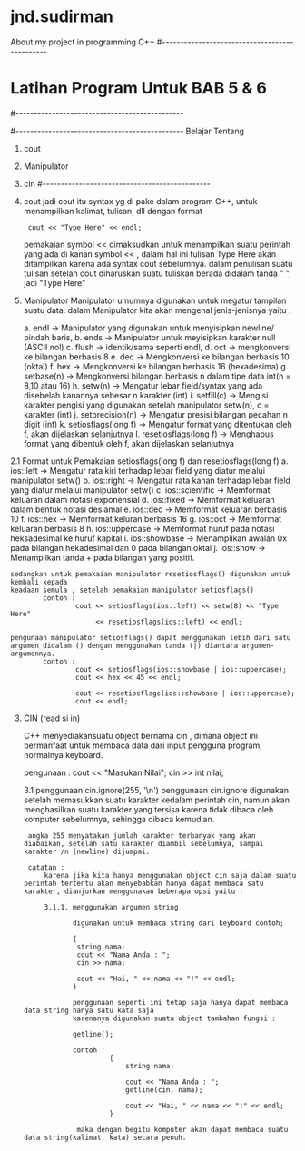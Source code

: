 # jnd.sudirman
About my project in programming C++
#----------------------------------------------
# 		Latihan Program Untuk BAB 5 & 6
#----------------------------------------------

#----------------------------------------------
Belajar Tentang 
1. cout
2. Manipulator
3. cin
#----------------------------------------------

1. cout 
	jadi cout itu syntax yg di pake dalam program C++, untuk menampilkan kalimat, tulisan, dll
	dengan format

		cout << "Type Here" << endl;

	pemakaian symbol << dimaksudkan untuk menampilkan suatu perintah yang ada 
	di kanan symbol << , dalam hal ini tulisan Type Here akan ditampilkan 
	karena ada syntax cout sebelumnya. dalam penulisan suatu tulisan setelah cout
	diharuskan suatu tuliskan berada didalam tanda " ", jadi
		"Type Here"

2. Manipulator
	Manipulator umumnya digunakan untuk megatur tampilan suatu data.
	dalam Manipulator kita akan mengenal jenis-jenisnya yaitu :

	a. endl -> Manipulator yang digunakan untuk menyisipkan newline/ pindah baris,
	b. ends -> Manipulator untuk meyisipkan karakter null (ASCII nol)
	c. flush -> identik/sama seperti endl,
	d. oct -> mengkonversi ke bilangan berbasis 8
	e. dec -> Mengkonversi ke bilangan berbasis 10 (oktal)
	f. hex -> Mengkonversi ke bilangan berbasis 16 (hexadesima)
	g. setbase(n) -> Mengkonversi bilangan berbasis n dalam tipe data int(n = 8,10 atau 16)
	h. setw(n) -> Mengatur lebar field/syntax yang ada disebelah kanannya sebesar n karakter (int)
	i. setfill(c) -> Mengisi karakter pengisi yang digunakan setelah manipulator setw(n), c = karakter (int)
	j. setprecision(n) ->  Mengatur presisi bilangan pecahan n digit (int)
	k. setiosflags(long f) -> Mengatur format yang ditentukan oleh f, akan dijelaskan selanjutnya
	l. resetiosflags(long f) -> Menghapus format yang dibentuk oleh f, akan dijelaskan selanjutnya

 2.1 Format untuk Pemakaian setiosflags(long f) dan resetiosflags(long f)
 		a. ios::left -> Mengatur rata kiri terhadap lebar field yang diatur melalui manipulator setw()
 		b. ios::right -> Mengatur rata kanan terhadap lebar field yang diatur melalui manipulator setw()
 		c. ios::scientific -> Memformat keluaran dalam notasi exponensial
 		d. ios::fixed -> Memformat keluaran dalam bentuk notasi desiamal
 		e. ios::dec -> Memformat keluaran berbasis 10
 		f. ios::hex -> Memformat keluran berbasis 16
 		g. ios::oct -> Memformat keluaran berbasis 8
 		h. ios::uppercase -> Memformat huruf pada notasi heksadesimal ke huruf kapital
 		i. ios::showbase -> Menampilkan awalan 0x pada bilangan hekadesimal dan 0 pada bilangan oktal
 		j. ios::show -> Menampilkan tanda + pada bilangan yang positif.

 	sedangkan untuk pemakaian manipulator resetiosflags() digunakan untuk kembali kepada 
 	keadaan semula , setelah pemakaian manipulator setiosflags() 
 			contoh :
 					cout << setiosflags(ios::left) << setw(8) << "Type Here"
 						 << resetiosflags(ios::left) << endl;

 	pengunaan manipulator setiosflags() dapat menggunakan lebih dari satu argumen didalam () dengan menggunakan tanda (|) diantara argumen-argumennya.
 			contoh :
 					cout << setiosflags(ios::showbase | ios::uppercase);
 					cout << hex << 45 << endl;

					cout << resetiosflags(ios::showbase | ios::uppercase);
					cout << endl;

3. CIN (read si in)
	
	C++ menyediakansuatu object bernama cin , dimana object ini bermanfaat untuk membaca data dari input pengguna program, normalnya keyboard.

	pengunaan :
		cout << "Masukan Nilai";
		cin >> int nilai;

	3.1 penggunaan cin.ignore(255, '\n') 
		penggunaan cin.ignore digunakan setelah memasukkan suatu karakter kedalam perintah cin,
		namun akan menghasilkan suatu karakter yang tersisa karena tidak dibaca oleh komputer sebelumnya, sehingga dibaca kemudian.

		angka 255 menyatakan jumlah karakter terbanyak yang akan diabaikan, setelah satu karakter diambil sebelumnya, sampai karakter /n (newline) dijumpai.

		catatan :
			karena jika kita hanya menggunakan object cin saja dalam suatu perintah tertentu akan menyebabkan hanya dapat membaca satu karakter, dianjurkan menggunakan beberapa opsi yaitu :

			3.1.1. menggunakan argumen string

				   digunakan untuk membaca string dari keyboard contoh;

				   {
				   	string nama;
				   	cout << "Nama Anda : ";
				   	cin >> nama;

				   	cout << "Hai, " << nama << "!" << endl;
				   }

				   penggunaan seperti ini tetap saja hanya dapat membaca data string hanya satu kata saja
				   karenanya digunakan suatu object tambahan fungsi :

				   getline();

				   contoh :
				   			{
				   				string nama;

				   				cout << "Nama Anda : ";
				   				getline(cin, nama);

				   				cout << "Hai, " << nama << "!" << endl;
				   			}

				   	maka dengan begitu komputer akan dapat membaca suatu data string(kalimat, kata) secara penuh.
